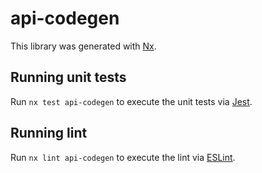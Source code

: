 # api-codegen

This library was generated with [Nx](https://nx.dev).

## Running unit tests

Run `nx test api-codegen` to execute the unit tests via [Jest](https://jestjs.io).

## Running lint

Run `nx lint api-codegen` to execute the lint via [ESLint](https://eslint.org/).
